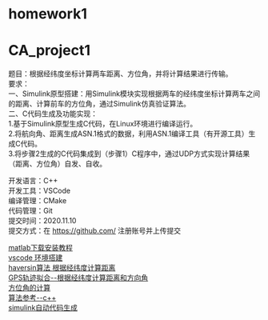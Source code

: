 # homework1
# CA_project1

题目：根据经纬度坐标计算两车距离、方位角，并将计算结果进行传输。  
要求：  
一、Simulink原型搭建：用Simulink模块实现根据两车的经纬度坐标计算两车之间的距离、计算前车的方位角，通过Simulink仿真验证算法。  
二、C代码生成及功能实现：  
1.基于Simulink原型生成C代码，在Linux环境进行编译运行。  
2.将航向角、距离生成ASN.1格式的数据，利用ASN.1编译工具（有开源工具）生成C代码。  
3.将步骤2生成的C代码集成到（步骤1）C程序中，通过UDP方式实现计算结果（距离、方位角）自发、自收。  

开发语言：C++  
开发工具：VSCode  
编译管理：CMake  
代码管理：Git  
提交时间：2020.11.10  
提交方式：在 https://github.com/ 注册账号并上传提交  

[matlab下载安装教程](http://www.360doc.com/content/16/1005/11/27698033_595899862.shtml)  
[vscode 环境搭建](https://www.cnblogs.com/baihualiaoluan/p/10661669.html)  
[haversin算法 根据经纬度计算距离](https://www.cnblogs.com/zhoug2020/p/8993750.html)  
[GPS轨迹拟合--根据经纬度计算距离和方向角](https://blog.csdn.net/qq_39609900/article/details/85109265)  
[方位角的计算](https://wenku.baidu.com/view/ceec18c303768e9951e79b89680203d8cf2f6ac0.html)  
[算法参考--c++](https://blog.csdn.net/yugemengjing/article/details/96708834)  
[simulink自动代码生成](https://blog.csdn.net/weixin_41695564/article/details/80751543)  


 
